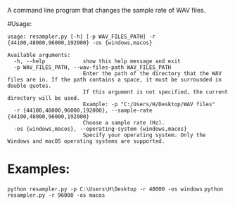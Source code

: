 A command line program that changes the sample rate of WAV files.

#Usage:

```
usage: resampler.py [-h] [-p WAV_FILES_PATH] -r {44100,48000,96000,192000} -os {windows,macos}

Available arguments:
  -h, --help            show this help message and exit
  -p WAV_FILES_PATH, --wav-files-path WAV_FILES_PATH
                        Enter the path of the directory that the WAV files are in. If the path contains a space, it must be surrounded in double quotes.
                        If this argument is not specified, the current directory will be used.
                        Example: -p "C:/Users/H/Desktop/WAV files"
  -r {44100,48000,96000,192000}, --sample-rate {44100,48000,96000,192000}
                        Choose a sample rate (Hz).
  -os {windows,macos}, --operating-system {windows,macos}
                        Specify your operating system. Only the Windows and macOS operating systems are supported.
```

# Examples:
`python resampler.py -p C:\Users\H\Desktop -r 48000 -os windows`
`python resampler.py -r 96000 -os macos`
